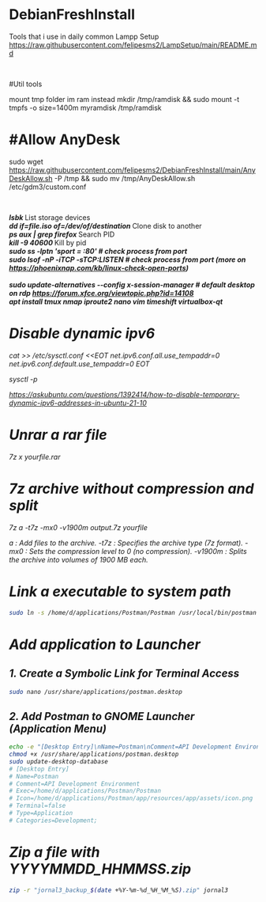 # DebianFreshInstall
Tools that i use in daily common
Lampp Setup
https://raw.githubusercontent.com/felipesms2/LampSetup/main/README.md

<br>

#Util tools

mount tmp folder im ram instead
  mkdir /tmp/ramdisk  &&  sudo mount -t tmpfs -o size=1400m myramdisk /tmp/ramdisk
  
# #Allow AnyDesk

sudo wget https://raw.githubusercontent.com/felipesms2/DebianFreshInstall/main/AnyDeskAllow.sh -P /tmp && sudo mv /tmp/AnyDeskAllow.sh /etc/gdm3/custom.conf

<br>

<b><i> lsbk </b></i> List storage devices <br>
<b><i> dd if=file.iso of=/dev/of/destination </b></i> Clone disk to another <br>
<b><i> ps aux | grep firefox </b></i> Search PID <br>
<b><i> kill -9 40600 </b></i> Kill by pid <br>
<b><i> sudo ss -lptn 'sport = :80' # check process from port  <br>
<b><i> sudo lsof -nP -iTCP -sTCP:LISTEN # check process from port (more on https://phoenixnap.com/kb/linux-check-open-ports)  <br>
<br><i>sudo update-alternatives --config x-session-manager # default desktop on rdp https://forum.xfce.org/viewtopic.php?id=14108<i></b>
<br><i>apt install tmux nmap iproute2 nano vim timeshift virtualbox-qt<i></b>


# Disable dynamic ipv6

cat >> /etc/sysctl.conf <<EOT
net.ipv6.conf.all.use_tempaddr=0
net.ipv6.conf.default.use_tempaddr=0
EOT

sysctl -p

https://askubuntu.com/questions/1392414/how-to-disable-temporary-dynamic-ipv6-addresses-in-ubuntu-21-10

# Unrar a rar file

7z x yourfile.rar

# 7z archive without compression and split

 7z a -t7z -mx0 -v1900m output.7z yourfile

 a : Add files to the archive.
-t7z : Specifies the archive type (7z format).
-mx0 : Sets the compression level to 0 (no compression).
-v1900m : Splits the archive into volumes of 1900 MB each.

# Link a executable to system path

```bash
sudo ln -s /home/d/applications/Postman/Postman /usr/local/bin/postman
```

# Add application to Launcher

  ## 1. Create a Symbolic Link for Terminal Access

  ```bash
  sudo nano /usr/share/applications/postman.desktop
  ```
  ## 2. Add Postman to GNOME Launcher (Application Menu)

  ```bash
  echo -e "[Desktop Entry]\nName=Postman\nComment=API Development Environment\nExec=/home/d/applications/Postman/Postman\nIcon=/home/d/applications/Postman/app/resources/app/assets/icon.png\nTerminal=false\nType=Application\nCategories=Development;" > /usr/share/applications/postman.desktop
  chmod +x /usr/share/applications/postman.desktop
  sudo update-desktop-database
  # [Desktop Entry]
  # Name=Postman
  # Comment=API Development Environment
  # Exec=/home/d/applications/Postman/Postman
  # Icon=/home/d/applications/Postman/app/resources/app/assets/icon.png
  # Terminal=false
  # Type=Application
  # Categories=Development;
  ```

  # Zip a file with YYYYMMDD_HHMMSS.zip

  ```bash
  zip -r "jornal3_backup_$(date +%Y-%m-%d_%H_%M_%S).zip" jornal3
  ```